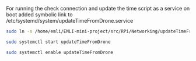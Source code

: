 

For running the check connection and update the time script as a service on boot added symbolic link to /etc/systemd/system/updateTimeFromDrone.service
```bash
sudo ln -s /home/emli/EMLI-mini-project/src/RPi/Networking/updateTimeFromDrone.service /etc/systemd/system/updateTimeFromDrone.service 

sudo systemctl start updateTimeFromDrone

sudo systemctl enable updateTimeFromDrone
```
